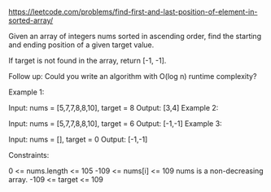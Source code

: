 https://leetcode.com/problems/find-first-and-last-position-of-element-in-sorted-array/

Given an array of integers nums sorted in ascending order, find the starting and ending position of a given target value.

If target is not found in the array, return [-1, -1].

Follow up: Could you write an algorithm with O(log n) runtime complexity?

 

Example 1:

Input: nums = [5,7,7,8,8,10], target = 8
Output: [3,4]
Example 2:

Input: nums = [5,7,7,8,8,10], target = 6
Output: [-1,-1]
Example 3:

Input: nums = [], target = 0
Output: [-1,-1]
 

Constraints:

0 <= nums.length <= 105
-109 <= nums[i] <= 109
nums is a non-decreasing array.
-109 <= target <= 109